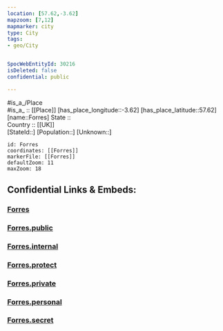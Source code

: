 ```yaml
---
location: [57.62,-3.62] 
mapzoom: [7,12] 
mapmarker: city 
type: City
tags:
- geo/City


SpocWebEntityId: 30216
isDeleted: false
confidential: public

---
```

#is_a_/Place  
#is_a_ :: [[Place]] 
[has_place_longitude::-3.62] 
[has_place_latitude::57.62] 
[name::Forres] 
State ::  
Country :: [[UK]]  
[StateId::] 
[Population::] 
[Unknown::] 


```leaflet
id: Forres
coordinates: [[Forres]] 
markerFile: [[Forres]] 
defaultZoom: 11 
maxZoom: 18
```


## Confidential Links & Embeds: 

### [Forres](/_Standards/Earth/Continent/Europe/Europe~North/UK/Scotland/counties~Scotland/Moray/cities~Moray/Forres.md) 

### [Forres.public](/_public/Earth/Continent/Europe/Europe~North/UK/Scotland/counties~Scotland/Moray/cities~Moray/Forres.public.md) 

### [Forres.internal](/_internal/Earth/Continent/Europe/Europe~North/UK/Scotland/counties~Scotland/Moray/cities~Moray/Forres.internal.md) 

### [Forres.protect](/_protect/Earth/Continent/Europe/Europe~North/UK/Scotland/counties~Scotland/Moray/cities~Moray/Forres.protect.md) 

### [Forres.private](/_private/Earth/Continent/Europe/Europe~North/UK/Scotland/counties~Scotland/Moray/cities~Moray/Forres.private.md) 

### [Forres.personal](/_personal/Earth/Continent/Europe/Europe~North/UK/Scotland/counties~Scotland/Moray/cities~Moray/Forres.personal.md) 

### [Forres.secret](/_secret/Earth/Continent/Europe/Europe~North/UK/Scotland/counties~Scotland/Moray/cities~Moray/Forres.secret.md)

